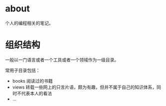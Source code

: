 # about

个人的编程相关的笔记。

# 组织结构

一般以一门语言或者一个工具或者一个领域作为一级目录。

常用子目录包括：

- books 阅读过的书籍
- views 转载一些网上的只言片语，颇为有趣，但并不属于自己的知识体系，同时不代表本人的看法
- ...